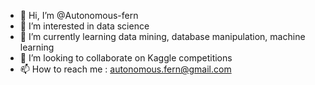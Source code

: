 - 👋 Hi, I’m @Autonomous-fern
- 👀 I’m interested in data science
- 🌱 I’m currently learning data mining, database manipulation, machine learning
- 💞️ I’m looking to collaborate on Kaggle competitions
- 📫 How to reach me : autonomous.fern@gmail.com

<!---
Autonomous-fern/Autonomous-fern is a ✨ special ✨ repository because its `README.md` (this file) appears on your GitHub profile.
You can click the Preview link to take a look at your changes.
--->
